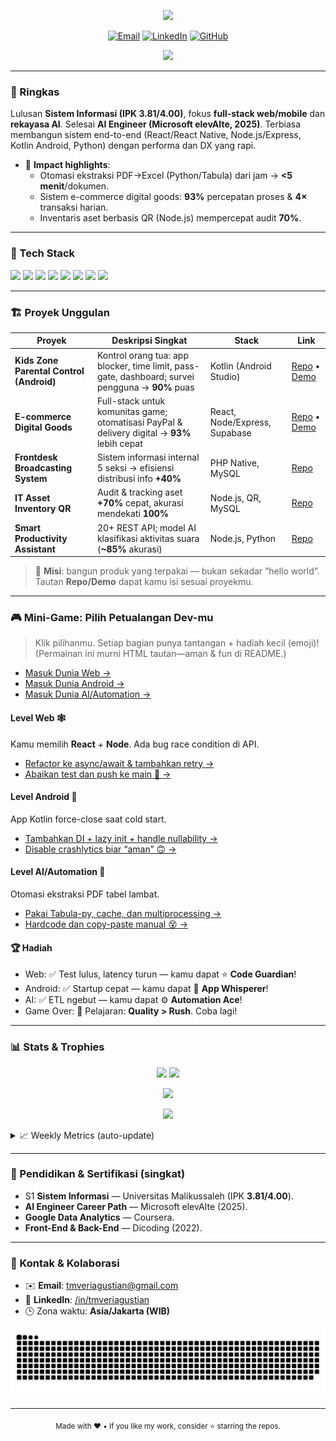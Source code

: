 <!--
  Profil README — TM Veri Agustian (@verifydream)
  Gaya: profesional, ringkas, interaktif, dan bisa di-scan cepat recruiter.
  Catatan: Ubah link Repo/Demo sesuai punyamu.
-->

<!-- Hero header dengan animasi -->
<p align="center">
  <img src="https://capsule-render.vercel.app/api?type=waving&color=0:00a8ff,100:6a00ff&height=180&text=TM%20Veri%20Agustian&fontAlign=50&fontAlignY=35&animation=fadeIn&desc=Software%20Engineer%20•%20Full-Stack%20Developer&descAlign=50&descAlignY=60"/>
</p>

<p align="center">
  <a href="mailto:tmveriagustian@gmail.com"><img alt="Email" src="https://img.shields.io/badge/Email-tmveriagustian%40gmail.com-1f6feb?style=for-the-badge&logo=gmail"></a>
  <a href="https://www.linkedin.com/in/tmveriagustian/"><img alt="LinkedIn" src="https://img.shields.io/badge/LinkedIn-/in/tmveriagustian-0a66c2?style=for-the-badge&logo=linkedin"></a>
  <a href="https://github.com/verifydream"><img alt="GitHub" src="https://img.shields.io/badge/GitHub-verifydream-111?style=for-the-badge&logo=github"></a>
</p>

<p align="center">
  <img src="https://readme-typing-svg.herokuapp.com?duration=3200&pause=800&center=true&vCenter=true&width=700&lines=Full-Stack+Developer+(Web%2FMobile);React.js+%7C+React+Native+%7C+Kotlin+(Android)+%7C+Python;AI+Enthusiast+%7C+Clean+Code+%7C+Shipping+Fast;Open+to+Collaboration+and+Opportunities" />
</p>

---

### 👋 Ringkas
Lulusan **Sistem Informasi (IPK 3.81/4.00)**, fokus **full-stack web/mobile** dan **rekayasa AI**. Selesai **AI Engineer (Microsoft elevAIte, 2025)**. Terbiasa membangun sistem end-to-end (React/React Native, Node.js/Express, Kotlin Android, Python) dengan performa dan DX yang rapi.

- 🚀 **Impact highlights**:
  - Otomasi ekstraksi PDF→Excel (Python/Tabula) dari jam → **<5 menit**/dokumen.
  - Sistem e-commerce digital goods: **93%** percepatan proses & **4×** transaksi harian.
  - Inventaris aset berbasis QR (Node.js) mempercepat audit **70%**.

---

### 🧰 Tech Stack
<p>
  <img src="https://img.shields.io/badge/Frontend-React.js-61dafb?logo=react&logoColor=000&style=for-the-badge"/>
  <img src="https://img.shields.io/badge/Mobile-React%20Native-61dafb?logo=react&logoColor=000&style=for-the-badge"/>
  <img src="https://img.shields.io/badge/Android-Kotlin-7f52ff?logo=kotlin&logoColor=fff&style=for-the-badge"/>
  <img src="https://img.shields.io/badge/Backend-Node.js-3c873a?logo=nodedotjs&logoColor=fff&style=for-the-badge"/>
  <img src="https://img.shields.io/badge/Python-Data%2FAutomation-3776ab?logo=python&logoColor=fff&style=for-the-badge"/>
  <img src="https://img.shields.io/badge/DB-MySQL%20%7C%20Supabase-4479a1?logo=mysql&logoColor=fff&style=for-the-badge"/>
  <img src="https://img.shields.io/badge/Cloud-Azure-0078d4?logo=microsoftazure&logoColor=fff&style=for-the-badge"/>
  <img src="https://img.shields.io/badge/Build-Git%20%7C%20Vercel%20%7C%20CI%2FCD-111?logo=githubactions&logoColor=fff&style=for-the-badge"/>
</p>

---

### 🏗️ Proyek Unggulan
| Proyek | Deskripsi Singkat | Stack | Link |
|---|---|---|---|
| **Kids Zone Parental Control (Android)** | Kontrol orang tua: app blocker, time limit, pass-gate, dashboard; survei pengguna → **90%** puas | Kotlin (Android Studio) | [Repo](#) • [Demo](#) |
| **E-commerce Digital Goods** | Full-stack untuk komunitas game; otomatisasi PayPal & delivery digital → **93%** lebih cepat | React, Node/Express, Supabase | [Repo](#) • [Demo](#) |
| **Frontdesk Broadcasting System** | Sistem informasi internal 5 seksi → efisiensi distribusi info **+40%** | PHP Native, MySQL | [Repo](#) |
| **IT Asset Inventory QR** | Audit & tracking aset **+70%** cepat, akurasi mendekati **100%** | Node.js, QR, MySQL | [Repo](#) |
| **Smart Productivity Assistant** | 20+ REST API; model AI klasifikasi aktivitas suara (**~85%** akurasi) | Node.js, Python | [Repo](#) |

> 🎯 **Misi**: bangun produk yang terpakai — bukan sekadar “hello world”. Tautan **Repo/Demo** dapat kamu isi sesuai proyekmu.

---

### 🎮 Mini-Game: Pilih Petualangan Dev-mu
> Klik pilihanmu. Setiap bagian punya tantangan + hadiah kecil (emoji)!  
> (Permainan ini murni HTML tautan—aman & fun di README.)

- [Masuk Dunia Web →](#level-web)
- [Masuk Dunia Android →](#level-android)
- [Masuk Dunia AI/Automation →](#level-ai)

#### Level Web 🕸️ <a id="level-web"></a>
Kamu memilih **React** + **Node**. Ada bug race condition di API.
- [Refactor ke async/await & tambahkan retry →](#hadiah-web)
- [Abaikan test dan push ke main 🙈 →](#game-over)

#### Level Android 🤖 <a id="level-android"></a>
App Kotlin force-close saat cold start.
- [Tambahkan DI + lazy init + handle nullability →](#hadiah-android)
- [Disable crashlytics biar “aman” 🙃 →](#game-over)

#### Level AI/Automation 🧠 <a id="level-ai"></a>
Otomasi ekstraksi PDF tabel lambat.
- [Pakai Tabula-py, cache, dan multiprocessing →](#hadiah-ai)
- [Hardcode dan copy-paste manual 😵 →](#game-over)

#### 🏆 Hadiah
- <a id="hadiah-web"></a>Web: ✅ Test lulus, latency turun — kamu dapat ⭐ **Code Guardian**!
- <a id="hadiah-android"></a>Android: ✅ Startup cepat — kamu dapat 📱 **App Whisperer**!
- <a id="hadiah-ai"></a>AI: ✅ ETL ngebut — kamu dapat ⚙️ **Automation Ace**!
- <a id="game-over"></a>Game Over: 🤡 Pelajaran: **Quality > Rush**. Coba lagi!

---

### 📊 Stats & Trophies
<p align="center">
  <img height="150" src="https://github-readme-stats.vercel.app/api?username=verifydream&show_icons=true&hide=issues&rank_icon=github" />
  <img height="150" src="https://github-readme-streak-stats.herokuapp.com/?user=verifydream" />
</p>
<p align="center">
  <img height="150" src="https://github-readme-stats.vercel.app/api/top-langs/?username=verifydream&layout=compact&langs_count=8" />
</p>
<p align="center">
  <img src="https://github-profile-trophy.vercel.app/?username=verifydream&theme=flat&no-frame=true&margin-w=10&row=1" />
</p>

<details>
  <summary>📈 Weekly Metrics (auto-update)</summary>
  <img src="./metrics.svg" alt="metrics"/>
</details>

---

### 🧾 Pendidikan & Sertifikasi (singkat)
- S1 **Sistem Informasi** — Universitas Malikussaleh (IPK **3.81/4.00**).
- **AI Engineer Career Path** — Microsoft elevAIte (2025).  
- **Google Data Analytics** — Coursera.  
- **Front-End & Back-End** — Dicoding (2022).

---

### 🤝 Kontak & Kolaborasi
- ✉️ **Email**: <a href="mailto:tmveriagustian@gmail.com">tmveriagustian@gmail.com</a>  
- 💼 **LinkedIn**: <a href="https://www.linkedin.com/in/tmveriagustian/">/in/tmveriagustian</a>  
- 🕒 Zona waktu: **Asia/Jakarta (WIB)**

<p align="center">
  <img src="https://raw.githubusercontent.com/Platane/snk/output/github-contribution-grid-snake.svg" alt="snake animation" />
</p>

---

<!-- Footer tip -->
<p align="center">
  <sub>Made with ❤️ • If you like my work, consider ⭐ starring the repos.</sub>
</p>
